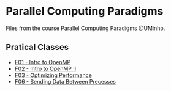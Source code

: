 # Parallel Computing Paradigms

Files from the course Parallel Computing Paradigms @UMinho.

## Pratical Classes

* [F01 - Intro to OpenMP](F01)
* [F02 - Intro to OpenMP II](F02)
* [F03 - Optimizing Performance](F03)
* [F06 - Sending Data Between Precesses](F06)

